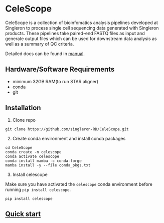 
# CeleScope
CeleScope is a collection of bioinfomatics analysis pipelines developed at Singleron to process single cell sequencing data generated with Singleron products. These pipelines take paired-end FASTQ files as input and generate output files which can be used for downstream data analysis as well as a summary of QC criteria.

Detailed docs can be found in [manual](./docs/manual.md).

## Hardware/Software Requirements

- minimum 32GB RAM(to run STAR aligner)
- conda
- git

## Installation

1. Clone repo
```
git clone https://github.com/singleron-RD/CeleScope.git
```

2. Create conda environment and install conda packages
```
cd CeleScope
conda create -n celescope
conda activate celescope
conda install mamba -c conda-forge
mamba install -y --file conda_pkgs.txt
```

3. Install celescope

Make sure you have activated the `celescope` conda environment before running `pip install celescope`. 
```
pip install celescope
```

## [Quick start](./docs/quick_start.md)


